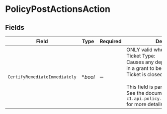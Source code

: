 # PolicyPostActionsAction


## Fields

| Field                                                                                                                                                                                                                                                                 | Type                                                                                                                                                                                                                                                                  | Required                                                                                                                                                                                                                                                              | Description                                                                                                                                                                                                                                                           |
| --------------------------------------------------------------------------------------------------------------------------------------------------------------------------------------------------------------------------------------------------------------------- | --------------------------------------------------------------------------------------------------------------------------------------------------------------------------------------------------------------------------------------------------------------------- | --------------------------------------------------------------------------------------------------------------------------------------------------------------------------------------------------------------------------------------------------------------------- | --------------------------------------------------------------------------------------------------------------------------------------------------------------------------------------------------------------------------------------------------------------------- |
| `CertifyRemediateImmediately`                                                                                                                                                                                                                                         | **bool*                                                                                                                                                                                                                                                               | :heavy_minus_sign:                                                                                                                                                                                                                                                    |  ONLY valid when used in a CERTIFY Ticket Type:<br/> Causes any deprovision or change in a grant to be applied when Certify Ticket is closed.<br/><br/>This field is part of the `action` oneof.<br/>See the documentation for `c1.api.policy.v1.PolicyPostActions` for more details. |